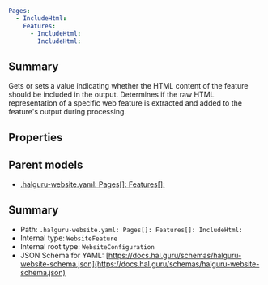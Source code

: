 <!--
title: IncludeHtml
version: 1.40.1-beta.2
generated: true
date: 2025-04-28
node: This file is generated by the command-line program: `halguru manual -c -m`
-->


```yaml
Pages:
  - IncludeHtml:
    Features:
      - IncludeHtml:
        IncludeHtml:
```

## Summary

Gets or sets a value indicating whether the HTML content of the feature should be included in the output. Determines if the raw HTML representation of a specific web feature is extracted and added to the feature's output during processing.

## Properties


## Parent models

* [.halguru-website.yaml: Pages[]: Features[]:]((website)-pages-list-features-list.md)
## Summary

* Path: `.halguru-website.yaml: Pages[]: Features[]: IncludeHtml:`
* Internal type: `WebsiteFeature`
* Internal root type: `WebsiteConfiguration`
* JSON Schema for YAML: [https://docs.hal.guru/schemas/halguru-website-schema.json](https://docs.hal.guru/schemas/halguru-website-schema.json)
